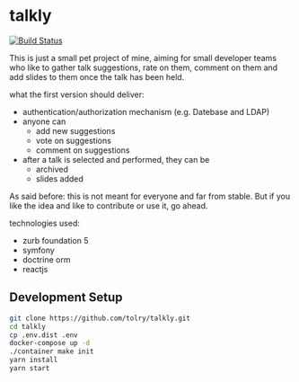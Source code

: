 # talkly

[![Build Status](https://travis-ci.org/tolry/talkly.svg?branch=master)](https://travis-ci.org/tolry/talkly)

This is just a small pet project of mine, aiming for small developer teams who like to gather talk suggestions, rate on them, comment on them and add slides to them once the talk has been held.

what the first version should deliver:

- authentication/authorization mechanism (e.g. Datebase and LDAP)
- anyone can
    - add new suggestions
    - vote on suggestions
    - comment on suggestions
- after a talk is selected and performed, they can be
    - archived
    - slides added

As said before: this is not meant for everyone and far from stable. But if you like the idea and like to contribute or use it, go ahead.

technologies used:
- zurb foundation 5
- symfony
- doctrine orm
- reactjs

## Development Setup

``` bash
git clone https://github.com/tolry/talkly.git
cd talkly
cp .env.dist .env
docker-compose up -d
./container make init
yarn install
yarn start
```
